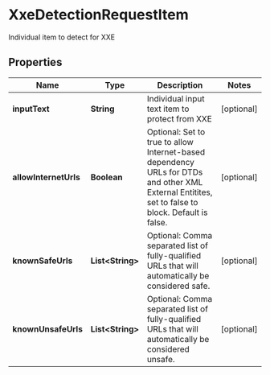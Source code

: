 

# XxeDetectionRequestItem

Individual item to detect for XXE
## Properties

Name | Type | Description | Notes
------------ | ------------- | ------------- | -------------
**inputText** | **String** | Individual input text item to protect from XXE |  [optional]
**allowInternetUrls** | **Boolean** | Optional: Set to true to allow Internet-based dependency URLs for DTDs and other XML External Entitites, set to false to block.  Default is false. |  [optional]
**knownSafeUrls** | **List&lt;String&gt;** | Optional: Comma separated list of fully-qualified URLs that will automatically be considered safe. |  [optional]
**knownUnsafeUrls** | **List&lt;String&gt;** | Optional: Comma separated list of fully-qualified URLs that will automatically be considered unsafe. |  [optional]



